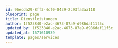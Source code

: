 ```yaml
---
id: 96ecda29-8ff3-4cf0-8439-2c93fa3aa118
blueprint: page
title: Dienstleistungen
author: 1f523840-e2ac-4673-87a9-d986daf11f5c
updated_by: 1f523840-e2ac-4673-87a9-d986daf11f5c
updated_at: 1671610939
template: pages/services
---
```

